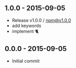 

## 1.0.0 - 2015-09-05
- Release v1.0.0 / npm@v1.0.0
- add keywords
- implement :cat2:

## 0.0.0 - 2015-09-05
- Initial commit